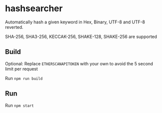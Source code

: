 # hashsearcher
Automatically hash a given keyword in Hex, Binary, UTF-8 and UTF-8 reverted.

SHA-256, SHA3-256, KECCAK-256, SHAKE-128, SHAKE-256 are supported

## Build
Optional: Replace `ETHERSCANAPITOKEN` with your own to avoid the 5 second limit per request

Run `npm run build` 

## Run
Run `npm start`
